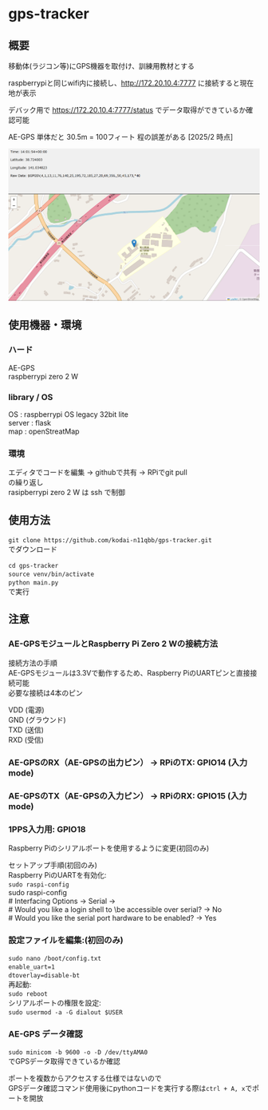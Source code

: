 # gps-tracker
## 概要
移動体(ラジコン等)にGPS機器を取付け、訓練用教材とする

raspberrypiと同じwifi内に接続し、http://172.20.10.4:7777 に接続すると現在地が表示

デバック用で https://172.20.10.4:7777/status でデータ取得ができているか確認可能

AE-GPS 単体だと 30.5m = 100フィート 程の誤差がある [2025/2 時点]

![参考](image.png)

## 使用機器・環境
### ハード
AE-GPS\
raspberrypi zero 2 W

### library / OS
OS : raspberrypi OS legacy 32bit lite\
server : flask\
map : openStreatMap

### 環境
エディタでコードを編集 -> githubで共有 -> RPiでgit pull\
の繰り返し\
rasipberrypi zero 2 W は ssh で制御

## 使用方法
`git clone https://github.com/kodai-n11qbb/gps-tracker.git`\
でダウンロード

`cd gps-tracker`\
`source venv/bin/activate`\
`python main.py`\
で実行

## 注意
### AE-GPSモジュールとRaspberry Pi Zero 2 Wの接続方法
接続方法の手順\
AE-GPSモジュールは3.3Vで動作するため、Raspberry PiのUARTピンと直接接続可能\
必要な接続は4本のピン

VDD (電源)\
GND (グラウンド)\
TXD (送信)\
RXD (受信)

### AE-GPSのRX（AE-GPSの出力ピン） → RPiのTX: GPIO14 (入力 mode)
### AE-GPSのTX（AE-GPSの入力ピン） → RPiのRX: GPIO15 (入力 mode)
### 1PPS入力用: GPIO18
Raspberry Piのシリアルポートを使用するように変更(初回のみ)

セットアップ手順(初回のみ)\
Raspberry PiのUARTを有効化:\
`sudo raspi-config`\
sudo raspi-config\
\# Interfacing Options → Serial → \
\# Would you like a login shell to \be accessible over serial? → No\
\# Would you like the serial port hardware to be enabled? → Yes

### 設定ファイルを編集:(初回のみ)
`sudo nano /boot/config.txt`\
`enable_uart=1`\
`dtoverlay=disable-bt`\
再起動:\
`sudo reboot`\
シリアルポートの権限を設定:\
`sudo usermod -a -G dialout $USER`

### AE-GPS データ確認
`sudo minicom -b 9600 -o -D /dev/ttyAMA0`\
でGPSデータ取得できているか確認

ポートを複数からアクセスする仕様ではないので\
GPSデータ確認コマンド使用後にpythonコードを実行する際は`ctrl + A, x`でポートを開放
